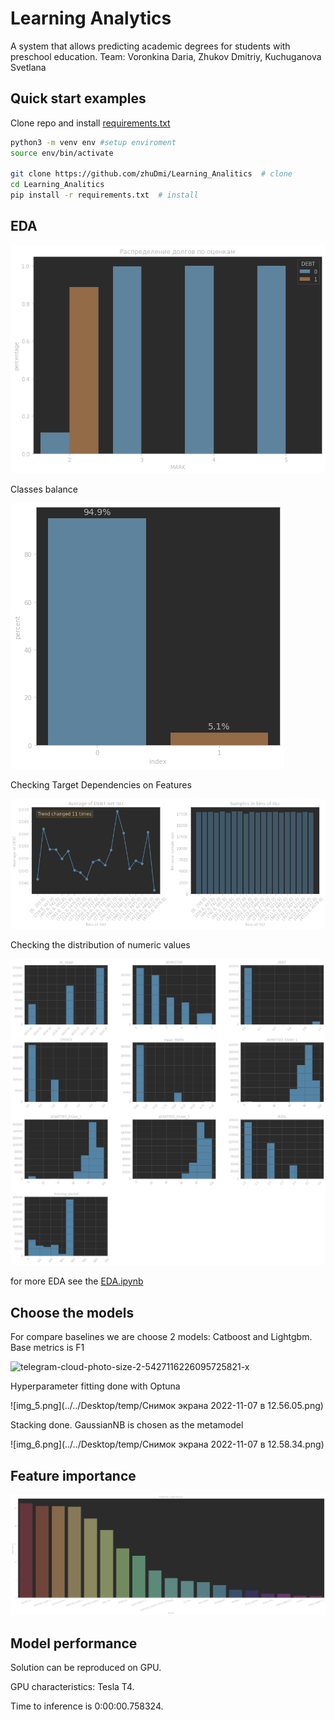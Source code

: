 # Learning Analytics
A system that allows predicting academic degrees for students with preschool education.
Team: Voronkina Daria, Zhukov Dmitriy, Kuchuganova Svetlana
## Quick start examples
Clone repo and install [requirements.txt](https://github.com/zhuDmi/Learning_Analitics)
```bash
python3 -m venv env #setup enviroment
source env/bin/activate

git clone https://github.com/zhuDmi/Learning_Analitics  # clone
cd Learning_Analitics
pip install -r requirements.txt  # install
```
## EDA
![img_1.png](demo/img_1.png)

Classes balance

![img_2.png](demo/img_2.png)

Checking Target Dependencies on Features

![img_3.png](demo/img_3.png)

Checking the distribution of numeric values

![img_4.png](demo/img_4.png)

for more EDA see the [EDA.ipynb](https://github.com/zhuDmi/Learning_Analitics/blob/master/notebooks/EDA.ipynb)

## Choose the models

For compare baselines we are choose 2 models: Catboost and Lightgbm. Base metrics is F1

![telegram-cloud-photo-size-2-5427116226095725821-x](https://user-images.githubusercontent.com/55249362/200521194-17f2acbf-a27c-4909-9c40-dcd7b77f1e16.jpg)

Hyperparameter fitting done with Optuna

![img_5.png](../../Desktop/temp/Снимок экрана 2022-11-07 в 12.56.05.png)

Stacking done. GaussianNB is chosen as the metamodel

![img_6.png](../../Desktop/temp/Снимок экрана 2022-11-07 в 12.58.34.png)

## Feature importance

![img_5.png](demo/img_5.png)

## Model performance

Solution can be reproduced on GPU.

GPU characteristics: Tesla T4.

Time to inference is 0:00:00.758324.
